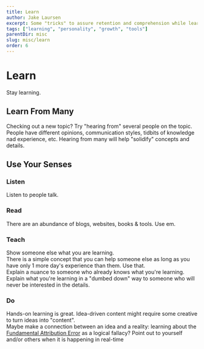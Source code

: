 ```yaml
---
title: Learn
author: Jake Laursen
excerpt: Some "tricks" to assure retention and comprehension while learning
tags: ["learning", "personality", "growth", "tools"]
parentDir: misc
slug: misc/learn
order: 6
---
```


 # Learn
 Stay learning.  

 ## Learn From Many
 Checking out a new topic? Try "hearing from" several people on the topic.  
 People have different opinions, communication styles, tidbits of knowledge nad experience, etc. Hearing from many will help "solidify" concepts and details.  

 ## Use Your Senses
 ### Listen  
 Listen to people talk.  

### Read
There are an abundance of blogs, websites, books & tools. Use em.  

### Teach
Show someone else what you are learning.  
There is a simple concept that you can help someone else as long as you have only 1 more day's experience than them. Use that.  
Explain a nuance to someone who already knows what you're learning.  
Explain what you're learning in a "dumbed down" way to someone who will never be interested in the details.  

### Do  
Hands-on learning is great. Idea-driven content might require some creative to turn ideas into "content".  
Maybe make a connection between an idea and a reality: learning about the [Fundamental Attribution Error](https://online.hbs.edu/blog/post/the-fundamental-attribution-error#:~:text=The%20fundamental%20attribution%20error%20refers,factors%20outside%20of%20their%20control) as a logical fallacy? Point out to yourself and/or others when it is happening in real-time
